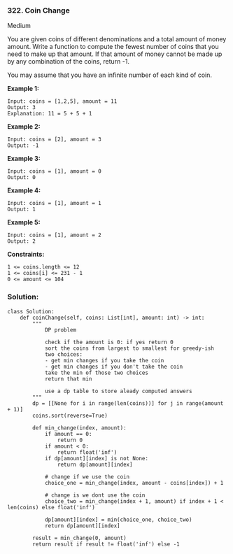 ### 322. Coin Change
Medium

You are given coins of different denominations and a total amount of money amount. Write a function to compute the fewest number of coins that you need to make up that amount. If that amount of money cannot be made up by any combination of the coins, return -1.

You may assume that you have an infinite number of each kind of coin. 

**Example 1:**
```
Input: coins = [1,2,5], amount = 11
Output: 3
Explanation: 11 = 5 + 5 + 1
```

**Example 2:**
```
Input: coins = [2], amount = 3
Output: -1
```

**Example 3:**
```
Input: coins = [1], amount = 0
Output: 0
```

**Example 4:**
```
Input: coins = [1], amount = 1
Output: 1
```

**Example 5:**
```
Input: coins = [1], amount = 2
Output: 2
``` 

**Constraints:**
```
1 <= coins.length <= 12
1 <= coins[i] <= 231 - 1
0 <= amount <= 104
```

### Solution:
```
class Solution:
    def coinChange(self, coins: List[int], amount: int) -> int:
        """
            DP problem
            
            check if the amount is 0: if yes return 0
            sort the coins from largest to smallest for greedy-ish
            two choices:
            - get min changes if you take the coin
            - get min changes if you don't take the coin
            take the min of those two choices
            return that min
            
            use a dp table to store aleady computed answers 
        """
        dp = [[None for i in range(len(coins))] for j in range(amount + 1)] 
        coins.sort(reverse=True)
        
        def min_change(index, amount):
            if amount == 0:
                return 0
            if amount < 0:
                return float('inf')
            if dp[amount][index] is not None:
                return dp[amount][index]
            
            # change if we use the coin
            choice_one = min_change(index, amount - coins[index]) + 1
            
            # change is we dont use the coin
            choice_two = min_change(index + 1, amount) if index + 1 < len(coins) else float('inf')
            
            dp[amount][index] = min(choice_one, choice_two)
            return dp[amount][index]
            
        result = min_change(0, amount)
        return result if result != float('inf') else -1
        
```
